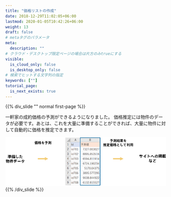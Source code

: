 ```yaml
---
title: "価格リストの作成"
date: 2018-12-29T11:02:05+06:00
lastmod: 2020-01-05T10:42:26+06:00
weight: 13
draft: false
# metaタグのパラメータ
meta:
  description: ""
# クラウド・デスクトップ限定ページの場合は片方のみtrueにする
visible:
  is_cloud_only: false
  is_desktop_only: false
# 検索でヒットする文字列の指定
keywords: [""]
tutorial_page:
  is_next_exists: true
---
```


{{% div_slide "" normal first-page %}}

一軒家の成約価格の予測ができるようになりました。
価格推定には物件のデータが必要です。あとは、これを大量に準備することができれば、大量に物件に対して自動的に価格を推定できます。

![](../img/t_slide20.png)
{{% /div_slide %}}
